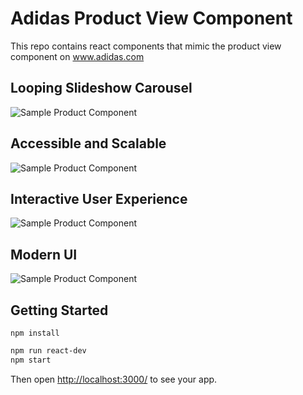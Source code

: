 # Adidas Product View Component
This repo contains react components that mimic the product view component on www.adidas.com

## Looping Slideshow Carousel
![Sample Product Component](/db/data/main.gif)

## Accessible and Scalable
![Sample Product Component](/db/data/responsive.gif)

## Interactive User Experience
![Sample Product Component](/db/data/order.gif)

## Modern UI
![Sample Product Component](/db/data/magnifying.gif)

## Getting Started

```sh-dev
npm install
```

```sh
npm run react-dev
npm start
```

Then open [http://localhost:3000/](http://localhost:3000/) to see your app.<br>
